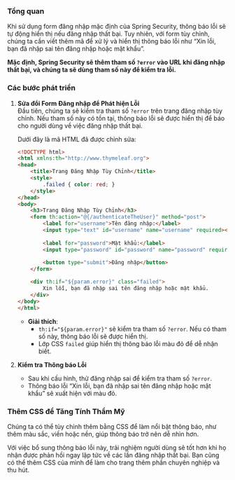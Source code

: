 
### Tổng quan
Khi sử dụng form đăng nhập mặc định của Spring Security, thông báo lỗi sẽ tự động hiển thị nếu đăng nhập thất bại. Tuy nhiên, với form tùy chỉnh, chúng ta cần viết thêm mã để xử lý và hiển thị thông báo lỗi như “Xin lỗi, bạn đã nhập sai tên đăng nhập hoặc mật khẩu”. 

**Mặc định, Spring Security sẽ thêm tham số `?error` vào URL khi đăng nhập thất bại, và chúng ta sẽ dùng tham số này để kiểm tra lỗi.**

### Các bước phát triển

1. **Sửa đổi Form Đăng nhập để Phát hiện Lỗi**  
   Đầu tiên, chúng ta sẽ kiểm tra tham số `?error` trên trang đăng nhập tùy chỉnh. Nếu tham số này có tồn tại, thông báo lỗi sẽ được hiển thị để báo cho người dùng về việc đăng nhập thất bại.

   Dưới đây là mã HTML đã được chỉnh sửa:

   ```html
   <!DOCTYPE html>
   <html xmlns:th="http://www.thymeleaf.org">
   <head>
       <title>Trang Đăng Nhập Tùy Chỉnh</title>
       <style>
           .failed { color: red; }
       </style>
   </head>
   <body>
       <h3>Trang Đăng Nhập Tùy Chỉnh</h3>
       <form th:action="@{/authenticateTheUser}" method="post">
           <label for="username">Tên đăng nhập:</label>
           <input type="text" id="username" name="username" required><br><br>
           
           <label for="password">Mật khẩu:</label>
           <input type="password" id="password" name="password" required><br><br>
           
           <button type="submit">Đăng nhập</button>
       </form>

       <div th:if="${param.error}" class="failed">
           Xin lỗi, bạn đã nhập sai tên đăng nhập hoặc mật khẩu.
       </div>
   </body>
   </html>
   ```

   - **Giải thích**:
     - `th:if="${param.error}"` sẽ kiểm tra tham số `?error`. Nếu có tham số này, thông báo lỗi sẽ được hiển thị.
     - Lớp CSS `failed` giúp hiển thị thông báo lỗi màu đỏ để dễ nhận biết.

2. **Kiểm tra Thông báo Lỗi**  
   - Sau khi cấu hình, thử đăng nhập sai để kiểm tra tham số `?error`.
   - Thông báo lỗi “Xin lỗi, bạn đã nhập sai tên đăng nhập hoặc mật khẩu” sẽ xuất hiện với màu đỏ.

### Thêm CSS để Tăng Tính Thẩm Mỹ
Chúng ta có thể tùy chỉnh thêm bằng CSS để làm nổi bật thông báo, như thêm màu sắc, viền hoặc nền, giúp thông báo trở nên dễ nhìn hơn.

Với việc bổ sung thông báo lỗi này, trải nghiệm người dùng sẽ tốt hơn khi họ nhận được phản hồi ngay lập tức về các lần đăng nhập thất bại. Bạn cũng có thể thêm CSS của mình để làm cho trang thêm phần chuyên nghiệp và thu hút.
